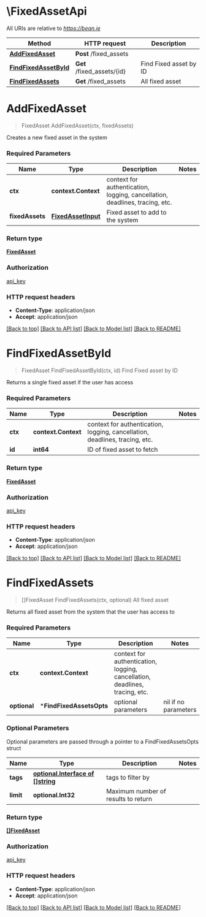 # \FixedAssetApi

All URIs are relative to *https://bean.ie*

Method | HTTP request | Description
------------- | ------------- | -------------
[**AddFixedAsset**](FixedAssetApi.md#AddFixedAsset) | **Post** /fixed_assets | 
[**FindFixedAssetById**](FixedAssetApi.md#FindFixedAssetById) | **Get** /fixed_assets/{id} | Find Fixed asset by ID
[**FindFixedAssets**](FixedAssetApi.md#FindFixedAssets) | **Get** /fixed_assets | All fixed asset


# **AddFixedAsset**
> FixedAsset AddFixedAsset(ctx, fixedAssets)


Creates a new fixed asset in the system

### Required Parameters

Name | Type | Description  | Notes
------------- | ------------- | ------------- | -------------
 **ctx** | **context.Context** | context for authentication, logging, cancellation, deadlines, tracing, etc.
  **fixedAssets** | [**FixedAssetInput**](FixedAssetInput.md)| Fixed asset to add to the system | 

### Return type

[**FixedAsset**](FixedAsset.md)

### Authorization

[api_key](../README.md#api_key)

### HTTP request headers

 - **Content-Type**: application/json
 - **Accept**: application/json

[[Back to top]](#) [[Back to API list]](../README.md#documentation-for-api-endpoints) [[Back to Model list]](../README.md#documentation-for-models) [[Back to README]](../README.md)

# **FindFixedAssetById**
> FixedAsset FindFixedAssetById(ctx, id)
Find Fixed asset by ID

Returns a single fixed asset if the user has access

### Required Parameters

Name | Type | Description  | Notes
------------- | ------------- | ------------- | -------------
 **ctx** | **context.Context** | context for authentication, logging, cancellation, deadlines, tracing, etc.
  **id** | **int64**| ID of fixed asset to fetch | 

### Return type

[**FixedAsset**](FixedAsset.md)

### Authorization

[api_key](../README.md#api_key)

### HTTP request headers

 - **Content-Type**: application/json
 - **Accept**: application/json

[[Back to top]](#) [[Back to API list]](../README.md#documentation-for-api-endpoints) [[Back to Model list]](../README.md#documentation-for-models) [[Back to README]](../README.md)

# **FindFixedAssets**
> []FixedAsset FindFixedAssets(ctx, optional)
All fixed asset

Returns all fixed asset from the system that the user has access to

### Required Parameters

Name | Type | Description  | Notes
------------- | ------------- | ------------- | -------------
 **ctx** | **context.Context** | context for authentication, logging, cancellation, deadlines, tracing, etc.
 **optional** | ***FindFixedAssetsOpts** | optional parameters | nil if no parameters

### Optional Parameters
Optional parameters are passed through a pointer to a FindFixedAssetsOpts struct

Name | Type | Description  | Notes
------------- | ------------- | ------------- | -------------
 **tags** | [**optional.Interface of []string**](string.md)| tags to filter by | 
 **limit** | **optional.Int32**| Maximum number of results to return | 

### Return type

[**[]FixedAsset**](FixedAsset.md)

### Authorization

[api_key](../README.md#api_key)

### HTTP request headers

 - **Content-Type**: application/json
 - **Accept**: application/json

[[Back to top]](#) [[Back to API list]](../README.md#documentation-for-api-endpoints) [[Back to Model list]](../README.md#documentation-for-models) [[Back to README]](../README.md)

